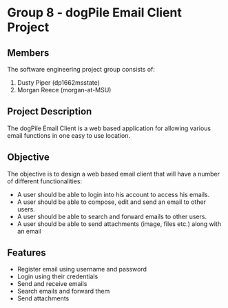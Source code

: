 # Group 8 - dogPile Email Client Project

## Members

The software engineering project group consists of:
1. Dusty Piper (dp1662msstate)
2. Morgan Reece (morgan-at-MSU)

## Project Description
The dogPile Email Client is a web based application for allowing various email functions in one easy to use location.

## Objective
The objective is to design a web based email client that will have a number of different functionalities:
- A user should be able to login into his account to access his emails. 
- A user should be able to compose, edit and send an email to other users. 
- A user should be able to search and forward emails to other users. 
- A user should be able to send attachments (image, files etc.) along with an email 

## Features
- Register email using username and password
- Login using their credentials
- Send and receive emails
- Search emails and forward them
- Send attachments
